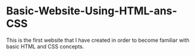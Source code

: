 # Basic-Website-Using-HTML-ans-CSS

This is the first website that I have created in order to become familiar with basic HTML and CSS concepts. 
